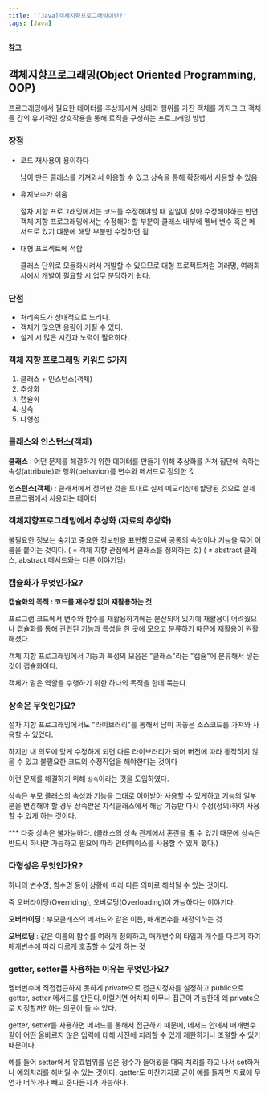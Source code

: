 ```yaml
---
title: '[Java]객체지향프로그래밍이란?'
tags: [Java]
---
```


**[참고](https://jeong-pro.tistory.com/95)**

## 객체지향프로그래밍(Object Oriented Programming, OOP)

프로그래밍에서 필요한 데이터를 추상화시켜 상태와 행위를 가진 객체를 가지고 그 객체들 간의 유기적인 상호작용을 통해 로직을 구성하는 프로그래밍 방법

### **장점**

- 코드 재사용이 용이하다

  남이 만든 클래스를 가져와서 이용할 수 있고 상속을 통해 확장해서 사용할 수 있음

- 유지보수가 쉬움

  절차 지향 프로그래밍에서는 코드를 수정해야할 때 일일이 찾아 수정해야하는 반면 객체 지향 프로그래밍에서는 수정해야 할 부분이 클래스 내부에 멤버 변수 혹은 메서드로 있기 떄문에 해당 부분만 수정하면 됨

- 대형 프로젝트에 적합

  클래스 단위로 모듈화시켜서 개발할 수 있으므로 대형 프로젝트처럼 여러명, 여러회사에서 개발이 필요할 시 업무 분담하기 쉽다.

### **단점**

- 처리속도가 상대적으로 느리다.
- 객체가 많으면 용량이 커질 수 있다.
- 설계 시 많은 시간과 노력이 필요하다.

### 객체 지향 프로그래밍 키워드 5가지

1. 클래스 + 인스턴스(객체)
2. 추상화
3. 캡슐화
4. 상속
5. 다형성

### 클래스와 인스턴스(객체)

**클래스** : 어떤 문제를 해결하기 위한 데이터를 만들기 위해 추상화를 거쳐 집단에 속하는 속성(attribute)과 행위(behavior)를 변수와 메서드로 정의한 것

**인스턴스(객체)** : 클래서에서 정의한 것을 토대로 실제 메모리상에 할당된 것으로 실제 프로그램에서 사용되는 데이터

### 객체지향프로그래밍에서 추상화 (자료의 추상화)

불필요한 정보는 숨기고 중요한 정보만을 표현함으로써 공통의 속성이나 기능을 묶어 이름을 붙이는 것이다. ( = 객체 지향 관점에서 클래스를 정의하는 것) ( ≠ abstract 클래스, abstract 메서드와는 다른 이야기임)

### 캡슐화가 무엇인가요?

**캡슐화의 목적 : 코드를 재수정 없이 재활용하는 것**

프로그램 코드에서 변수와 함수를 재활용하기에는 분산되어 있기에 재활용이 어려웠으나 캡슐화를 통해 관련된 기능과 특성을 한 곳에 모으고 분류하기 때문에 재활용이 원활해졌다.

객체 지향 프로그래밍에서 기능과 특성의 모음은 "클래스"라는 "캡슐"에 분류해서 넣는 것이 캡슐화이다.

객체가 맡은 역할을 수행하기 위한 하나의 목적을 한데 묶는다.

### 상속은 무엇인가요?

절차 지향 프로그래밍에서도 "라이브러리"를 통해서 남이 짜놓은 소스코드를 가져와 사용할 수 있었다.

하지만 내 의도에 맞게 수정하게 되면 다른 라이브러리가 되어 버전에 따라 동작하지 않을 수 있고 불필요한 코드의 수정작업을 해야한다는 것이다

이런 문제를 해결하기 위해 `상속`이라는 것을 도입하였다.

상속은 부모 클래스의 속성과 기능을 그대로 이어받아 사용할 수 있게하고 기능의 일부분을 변경해야 할 경우 상속받은 자식클래스에서 해당 기능만 다시 수정(정의)하여 사용할 수 있게 하는 것이다.

\*\*\* 다중 상속은 불가능하다. (클래스의 상속 관계에서 혼란을 줄 수 있기 때문에 상속은 반드시 하나만 가능하고 필요에 따라 인터페이스를 사용할 수 있게 했다.)

### 다형성은 무엇인가요?

하나의 변수명, 함수명 등이 상황에 따라 다른 의미로 해석될 수 있는 것이다.

즉 오버라이딩(Overriding), 오버로딩(Overloading)이 가능하다는 이야기다.

**오버라이딩** : 부모클래스의 메서드와 같은 이름, 매개변수를 재정의하는 것

**오버로딩** : 같은 이름의 함수를 여러개 정의하고, 매개변수의 타입과 개수를 다르게 하여 매개변수에 따라 다르게 호출할 수 있게 하는 것

### getter, setter를 사용하는 이유는 무엇인가요?

멤버변수에 직접접근하지 못하게 private으로 접근지정자를 설정하고 public으로 getter, setter 메서드를 만든다.이럴거면 어차피 아무나 접근이 가능한데 왜 private으로 지정할까? 하는 의문이 들 수 있다.

getter, setter를 사용하면 메서드를 통해서 접근하기 때문에, 메서드 안에서 매개변수같이 어떤 올바르지 않은 입력에 대해 사전에 처리할 수 있게 제한하거나 조절할 수 있기 때문이다.

예를 들어 setter에서 유효범위를 넘은 정수가 들어왔을 때의 처리를 하고 나서 set하거나 예외처리를 해버릴 수 있는 것이다. getter도 마찬가지로 굳이 예를 들자면 자료에 무언가 더하거나 빼고 준다든지가 가능하다.
